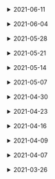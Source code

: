 <details>
<summary>2021-06-11</summary>
<div markdown="2021-06-11">

# 2021-06-11
 > [기말고사](/RN2021/app(final_test))
----------------------------
</div>
</details>
<br>

<details>
<summary>2021-06-04</summary>
<div markdown="2021-06-04">

# 2021-06-04
  #### 리덕스란?
  + 리덕스는 "자바스크립트 앱을 위한 예측 가능한 state 컨테이너"로 정의한다.
  + 앱에 단 하나밖에 없는 전역 상태의 객체이다.
  + 이 전역 state객체는 리액트 네이티브 컴포넌트에서 props로 전달된다.
  + 리덕스 state의 데이터가 변경되면, 변경된 새 데이터가 전체 앱에 props로 전달한다.
  + 리덕스는 앱의 state를 모두 store라는 곳으로 이동시켜 데이터 관리를 편리하게 한다.
  + 리덕스는 리액트의 context라는 기능을 이용해서 동작한다.
  + context는 전역 state를 만들고 관리하는 매커니즘이다.

  #### context를 이용해서 앱의 전역 상태 관리하기
  + context는 전역변수를 만드는 React API이다.
  + context를 전달받는 컴포넌트는 context를 만든 컴포넌트의 자식 컴포넌트라야 한다.
  + 일반적으로 데이터를 전달하려면 컴포넌트 구조의 단계별로 props를 전달하지만
    -> context를 이용하면 props를 사용할 필요가 없다.
    -> 왜냐하면 전역 객체이기 때문에 앱 전체에서 context를 참조할 수 있기 때문이다.
  + [ 예제 8.1 ](/RN2021/app(past)/ch8/App8-1.js)

  #### 리액트 네이티브 앱에 리덕스 구현하기 - 도서 목록을 관리하는 앱
  + 기존의 프로젝트를 사용
  + 리덕스 관련 의존성 라이브러리 설치
    > npm install redux react-redux
  + 프로젝트 root에 src폴더를 생성, 폴더에 Books.js / actions.js파일 추가
  + src폴더에 reducers폴더 생성, 폴더에 bookReducer.js / index.js파일 추가

  #### 리덕스 리듀서로 리덕스 상태 관리하기
  + reducer는 객체를 반환하는 함수로, 이를 묶어서 전역 state를 만든다.
  + [src/reducers/index.js파일에 앱에서 사용할 모든 reducer를 결합해서 전역 state를 구성한다. 예제 8.3](/RN2021/app(past)/ch8/src/reducers/index8-3.js)
  + 하나의 reducer(bookReducer.js)만 사용하여 만든다.
  + bookReducer에 저장할 데이터는 도서 목록을 저장하는 배열이다.
  + bookReducer는 하나의 state를 만들고 반환한다.
  + 이 state는 이후에 리덕스 스토어에서 참조할 수 있게 된다.
  + [bookReducer.js에 첫번째 reducer를 만든다. 예제 8.2](/RN2021/app(past)/ch8/src/reducers/bookReducer8-2.js)
  + 예제 8.2에서는 state를 반환하는 역할만 하는 함수를 하나 만든다.

  #### provider를 추가하고 스토어 만들기
  + [프로젝트 root에 App.js파일을 생성한다. 예제 8.4](/RN2021/app(past)/ch8/App8-4.js)
  + provider는 자식 컴포넌트에 데이터를 전달하는 부모 컴포넌트이다.
  + 리덕스에서 provider는 앱 전체에 전역 state를 전달 한다.

  #### connect 함수를 이용해서 데이터 참조하기
  #### [예제 8.5](/RN2021/app(past)/ch8/src/Books8-5.js)
  + react-redux의 connext함수를 이용해 자식 컴포넌트에서 store를 참조한다.
  + connect 함수의 첫 번째 매개변수는 리덕스의 전역 state를 참조할 수 있게 해주는 함수이다. connect (args) (args)
  + connect 함수는 다른 함수를 반환하는 커링 함수이다.
  + 첫 번째 매개변수로 실행된 결과로 생성된 객체는 두 번째 매개변수로 전달된 컴포넌트의 props로 사용할 수 있다.

  #### 액션 추가하기
  #### [에제 8.6](/RN2021/app(past)/ch8/src/Books8-6.js)
  + 리덕스 스토어의 books 배열에 도서를 추가하는 기능을 구현한다.
  + [도서추가 기능을 만들기 위해 action을 사용한다. 예제 8.7](/RN2021/app(past)/ch8/src/actions8-7.js)
  + action은 스토어에 데이터를 보내고, 리듀서를 업데이트하는 객체를 반환하는 함수이다.
  + 스토어의 데이터는 action을 통해서만 변경할 수 있다.
  + 각 action은 리듀서가 사용할 수 있도록 type 속성을 포함한다.
  + 리덕스의 dispatch 함수로 action을 호출하면, 앱의 모든 리듀서에 action이 전달된다.
  + [리듀서가 action을 전달받으면, action의 type 속성을 확인하고 리듀서와 관련된 action에 따라 리듀서가 반환한 것을 업데이트 한다. 예제 8.8](/RN2021/app(past)/ch8/src/reducers/bookReducer8-8.js)
  + type이 ADD_BOOK이면, 기존의 모든 도서 목록에 새 도서가 포함된 갱신된 books배열을 변환한다.
  + 이것으로 리덕스를 이용하기 위한 모든 리덕스와 관련된 설정이 끝이다.

  #### [예제 8.9](/RN2021/app(past)/ch8/src/Books8-9.js)
  #### [예제 8.9](/RN2021/app(past)/ch8/src/Books8-10.js)
  #### [예제 8.9](/RN2021/app(past)/ch8/src/Books8-11.js)
  + initialState 변수를 추가해 로컬 컴포넌트 state를 저장하는 데 사용한다.
  + 클래스의 내용에는 컴포넌트의 state, state를 업데이트하는 메서드, 리덕스에 액션을 보내는 메서드 3가지를 추가한다.
  + addBook메서드는 connect함수의 props로 참조할 수 있는 함수인 dispatchAddBook을 호출한다.
  + dispatchAddBook함수는 전체 state를 매개변수로 전달 받는데 이때 state는 name과 aurhor속성을 포함한 객체이다.

  #### 리듀서에서 리덕스 스토어에 저장된 내용 지우기
  + 도서 목록에서 도서를 삭제하는 것처럼 배열에서 항목을 제거하려면, 먼저 도서를 고유하게 식별할 수 있어야 한다.
  + 이를 위해 uuid라이브러리를 사용한다. 
    > npm install uuid
  + 리듀서에서 initialState의 books 배열에 있는 항목에 고유 식별자를 부여한다.
  + [reducers/bookReducers.js파일에 예제8.12와 같이 수정한다.](/RN2021/app(past)/ch8/src/reducers/bookReducer8-12.js)
  + [actions.js파일에 새 액션을 추가한다. 에제 8.13](/RN2021/app(past)/ch8/src/actions8-13.js)
----------------------------
</div>
</details>
<br>

<details>
<summary>2021-05-28</summary>
<div markdown="2021-05-28">

# 2021-05-28
  #### [ 탭 네비게이션 ](/NaviApp/app(past)/App_tab.js)
  1. 모듈 다운로드 : npm install @react-navigation/bottom-tabs
  2. 코드 입력
  ```
  import * as React from 'react';
  import { Text, View } from 'react-native';
  import { NavigationContainer } from '@react-navigation/native';
  import { createBottomTabNavigator } from '@react-navigation/bottom-tabs';
  
  function HomeScreen() {
    return (
      <View style={{ flex: 1, justifyContent: 'center', alignItems: 'center' }}>
        <Text>Home!</Text>
      </View>
    );
  }
  
  function SettingsScreen() {
    return (
      <View style={{ flex: 1, justifyContent: 'center', alignItems: 'center' }}>
        <Text>Settings!</Text>
      </View>
    );
  }
  
  const Tab = createBottomTabNavigator();
  
  function App() {
    return (
      <NavigationContainer>
        <Tab.Navigator>
          <Tab.Screen name="Home" component={HomeScreen} />
          <Tab.Screen name="Settings" component={SettingsScreen} />
        </Tab.Navigator>
      </NavigationContainer>
    );
  }
  
  export default App;
  ```

  #### [ 스택 네비게이션 ](/NaviApp/app(past)/App_stack.js)
  1. 모듈 다운로드 : npm install @react-navigation/stack
  2. 코드 입력
  ```
  import * as React from 'react';
  import { Button, View } from 'react-native';
  import { createDrawerNavigator } from '@react-navigation/drawer';
  import { NavigationContainer } from '@react-navigation/native';
  
  function HomeScreen({ navigation }) {
    return (
      <View style={{ flex: 1, alignItems: 'center', justifyContent: 'center' }}>
        <Text>Home Screen</Text>
          <Button
          title="Go to Details"
          onPress={() => navigation.navigate('Details')}
          />
        </View>
    );
  }
  
  function DetailsScreen({ navigation }) {
    return (
      <View style={{ flex: 1, alignItems: 'center', justifyContent: 'center' }}>
        <Text>Details Screen</Text>
          <Button
          title="Go to Details... again"
          onPress={() => navigation.push('Details')}
          />
          <Button title="Go to Home" onPress={() => navigation.navigate('Home')} />
          <Button title="Go back" onPress={() => navigation.goBack()} />
          <Button
          title="Go back to first screen in stack"
          onPress={() => navigation.popToTop()}
          />
      </View>
    );
  }
  
  const Stack = createStackNavigator();
  
  function App() {
    return (
      <NavigationContainer>
        <Stack.Navigator initialRouteName="Home">
          <Stack.Screen name="Home" component={HomeScreen} />
          <Stack.Screen name="Details" component={DetailsScreen} />
        </Stack.Navigator>
      </NavigationContainer>
    );
  }
  
  export default App;
  ```

  #### [ 드로어 네비게이션 ](/NaviApp/app(past)/App_drawer.js)
  1. 모듈 다운로드 : npm install @react-navigation/drawer
  2. 코드 입력
  ```
  import * as React from 'react';
  import { Button, View } from 'react-native';
  import { createDrawerNavigator } from '@react-navigation/drawer';
  import { NavigationContainer } from '@react-navigation/native';
  
  function HomeScreen({ navigation }) {
    return (
      <View style={{ flex: 1, alignItems: 'center', justifyContent: 'center' }}>
        <Button
        onPress={() => navigation.navigate('Notifications')}
        title="Go to notifications"
        />
      </View>
    );
  }
  
  function NotificationsScreen({ navigation }) {
    return (
      <View style={{ flex: 1, alignItems: 'center', justifyContent: 'center' }}>
        <Button onPress={() => navigation.goBack()} title="Go back home" />
        </View>
  }
  
  const Drawer = createDrawerNavigator();
  
  function App() {
    return (
      <NavigationContainer>
        <Drawer.Navigator initialRouteName="Home">
          <Drawer.Screen name="Home" component={HomeScreen} />
          <Drawer.Screen name="Notifications" component={NotificationsScreen} />
        </Drawer.Navigator>
      </NavigationContainer>
    );
  }
  
  export default App;
  ```

  ### [expo-cli를 이용하여 프로젝트를 생성](/HelloExpo/)
   1. npm install -g expo-cli (cmd 관리자 권한으로 실행)
   2. expo --version으로 설치되었는지 확인
   3. expo init [porject-name]

  #### [ expo-cli를 이용한 탭 네비게이션 ](/HelloExpo/App.js)
  1. 모듈 다운로드 : npm install @react-navigation/material-bottom-tabs react-native-paper
  2. 코드 입력
  ```
  import * as React from 'react';
  import { BottomNavigation, Text } from 'react-native-paper';
  
  const MusicRoute = () => <Text>Music</Text>;
  const AlbumsRoute = () => <Text>Albums</Text>;
  const RecentsRoute = () => <Text>Recents</Text>;
  
  const App = () => {
    const [index, setIndex] = React.useState(0);
    const [routes] = React.useState([
      { key: 'music', title: 'Music', icon: 'queue-music' },
      { key: 'albums', title: 'Albums', icon: 'album' },
      { key: 'recents', title: 'Recents', icon: 'history' },
    ]);
    
    const renderScene = BottomNavigation.SceneMap({
      music: MusicRoute,
      albums: AlbumsRoute,
      recents: RecentsRoute,
    });
    
    return (
      <BottomNavigation
      navigationState={{ index, routes }}
      onIndexChange={setIndex}
      renderScene={renderScene}
      />
    );
  };
  
  export default App;
  ```
----------------------------
</div>
</details>
<br>

<details>
<summary>2021-05-21</summary>
<div markdown="2021-05-21">

# 2021-05-21
 #### 프로필 카드 컴포넌트 제작2
 - [프로필 내용에 스타일 적용하기](/RN2021/app(past)/ch4/App4-15.js)
    + flex속성을 제외하고는 View에서 사용되는 대부분의 스타일을 Text에서도 사용할 수 있다.
    + 반대로 Text에서 사용하는 스타일을 View에서는 사용할 수는 없다.
 - [font family 지정하기](/RN2021/app(past)/ch4/App4-16(monospaced_font예제).js)
    + css와는 다르게 fontFamily 속성에 여러 개의 폰트를 지정할 수 없다.
    + iOS에서는 monospace	옵션을 사용할 수 없으며, 사용할 경우 오류가 발생한다. “Unrecognized	font family	‘monospace’”
    + 안드로이드에서는 지원하지 않는 폰트가 지정되면 기본 폰트를 사용한다.
    + 기본 폰트 외에 다른 폰트를 사용하려면 Platform 컴포넌트를 이용한다.
 - [기타 폰트 속성](/RN2021/app(past)/ch4/App4-17.js)
    + [ fontSize ] 텍스트의 크기를 조정하며, 기본 크기는 14px이다.
    + [ fontStyle ] normal과 italic 두개의 옵션만 사용이 가능하다.
    + [ fontWeight ] 기본값은 normal또는 400이다.
    + 'normal', 'bold', '100',	'200', '300', '400', '500', '600', '700', '800', '900’
 - [텍스트 장식하기1](/RN2021/app(past)/ch4/App4-18.js)
 - [텍스트 장식하기2](/RN2021/app(past)/ch4/App4-19(text_style예제).js)
    ###### 플랫폼별 지원 스타일
    + iOS와 Andidor: lineHeight, textAlign, textDecorationLine, textShadowColor, textShadowOffset, textShadowRadius
    + Adidrno: textAlignVertical
    + iOS: letterSpacing, textDecorationColor, textDecorationStyle, writingDirection
 - [프로필 카드 만들기 4장 최종](/RN2021/app(past)/ch4/App4-20.js)

 #### [네비게이션(React Navigation 사이트)](https://reactnavigation.org/)
  + 앱의 가장 핵심기능 중 하나이다.
  + 앱을 개발하기 전에 네비게이션과 라우팅 계획을 반드시 수립해야 한다.
  + 대표적으로 네비게이션으로틑 탭 네비게이션, 스택 네비게이션, 드로어 네비게이션이 있다.

  ###### [ 탭 네비게이션 ]
  + 화면의 위나 아래에 탭이 있고, 탭을 터치하면 연결된 페이지로 라우팅 되는 형태이다.
  + 인스타그램, 페이스북, 트위터 등에서 이 방식을 사용하고 있다.

  ###### [ 스택 네비게이션 ]
  + 기존의 화면위에 다른 화면이 스택 구조로 쌓이는 방법으로, 화면 이동 후에는 스택에 있는 이전 화면으로 되돌아가거나 계속해서 다음 화면으로 이동할 수 있다.
  + 실제 구현은 배열로 한다. 배열에 새 컴포넌트를 축라하면 새 화면이 나타나고, 이전으로 돌아가려면 마지막 화면을 스택에서 꺼내면 된다.
  + 네비게이션 라이브러리는 이렇게 스택에 추가하고, 삭제하는 과정을 대신 처리해 준다.

  ###### [ 드로어 네비게이션 ]
  + 화면의 위쪽 혹은 오른쪽에서 나오는 전형적인 사이드 메뉴이다. 메뉴 항목을 선택하면, 드로어가 닫히고 메뉴 화면으로 이동한다.
    + 리액트 네이티브에서는 네비게이션 라이브러리를 지원하지 않는다.
    + 따라서 서드 파티의 네비게이션 라이브러리를 사용해야 한다.
    + React Navigation은 자바스크립트로 구현 되어있으며, React Natived의 개발진이 추천하는 라이브러리이다.
    + 네이티브 방식으로 네비게이션을 구현에 관해 알고싶다면, Wix의 개발자들이 개발하고 관리하는 오픈소스 라이브러리인 React Native Navigation을 참고한다.
----------------------------
</div>
</details>
<br>

<details>
<summary>2021-05-14</summary>
<div markdown="2021-05-14">

# 2021-05-14(prettier 확장프로그램 추가, 공백 2자로 수정)
 #### 프로필 카드 컴포넌트 제작
 - [다양한 border radius 조합 지정하기 (4-9)](/RN2021/app(past)/ch4/App4-9.js)
   + ##### Text컴포넌트의 bounding box가 원과 겹치는 문제의 해결
   + margin 속성을 이용하여 문제 해결이 가능하나 글씨가 가로폭으로 꽉 차는 경우는 적합하지 않다.
   + centeredText 스타일에 backgroundColor를 transparent로 지정해도 이문제의 해결이 가능하다.
 - [프로필 카드 컴포넌트에 테두리 추가하기 (4-10)](/RN2021/app(past)/ch4/App4-10.js)
   + 예제 4-7에서 만든 직사각형을 수정
   + 이미지 사용을 위해 image컴포넌트를 import한다.
 - 컴포넌트의 위치를 margin과 padding으로 지정하기
   1. [margin 속성 이용하기 (4-11)](/RN2021/app(past)/ch4/App4-11(margin예제).js)
      + margin 속성에는 margin, marginTop, marginRight, marginBotton, marginLeft 속성이 있다.
      + 현재는 IOS와 Andorid 스타일에 차이가 없지만 구버전에는 차이가 있다.
   2. [padding 속성 이용하기 (4-12)](/RN2021/app(past)/ch4/App4-12(padding예제).js)
      + padding 속성에는 padding, paddingTop, paddingRight, paddingBotton, paddingLeft 속성이 있다.
      + 컴포넌트와 부모 컴포넌트 사이의 공간을 지정하는 margin과 달리, padding은 컴포넌트의 테두리로부터 자식 엘리먼트에 적용된다.
   3. [position 속성 이용하기 (4-13)](/RN2021/app(past)/ch4/App4-13(position예제).js)
      + 구현은 css와 유사하지만, css만큼 다양한 옵션을 지원하지 않는다.
      + 기본적으로 리액트 네이티브에서 모든 요소는 다른 요소들에 상대적으로 배치된다.
      + position이 absolute로 지정되면, 해당 요소의 위치는 부모요소의 위치를 기준으로 배치된다.
      + position 속성에는 relative(상대값:기본값)과 absolute(절대값)가 있다.
      + css의 static, fixed는 지원하지 않는다.

 - 프로필 카드의 위치 지정하기
   + [예제 4-14는 4-10의 코드를 수정해서 원과 사용자 이미지에 여백을 주고 모든 요소를 중앙으로 정렬했다.](/RN2021/app(past)/ch4/App4-14.js)
      아래의 코드로 수정
      ```
      cardContainer: {
        alignItems: 'center',
        borderColor: 'black',
        borderWidth: 3,
        borderStyle: 'solid',
        borderRadius: 20,
        backgroundColor: profileCardColor,
        width: 300,
        height: 400
      },
      cardImageContainer: {
        alignItems: 'center',
        backgroundColor: 'white',
        borderWidth: 3,
        borderColor: 'black',
        width: 120,
        height: 120,
        borderRadius: 60,
        marginTop: 30,
        paddingTop: 15
      }
      ```
----------------------------
</div>
</details>
<br>


<details>
<summary>2021-05-07</summary>
<div markdown="2021-05-07">

# 2021-05-07
 ##### [참고한 사이트](https://developer.mozilla.org/ko/docs/Web/JavaScript/Reference/Operators/Destructuring_assignment)
 ## 구조 분해 할당
  - 구조 분해 할당 구문은 배열이나 객체의 속성을 해체하여 그 값을 개별 변수에 담을 수 있게 하는 자바스크립트 표현식
  - 객체 및 배열 리터럴 표현식을 사용하면 즉석에서 쉽게 데이터 뭉치를 만들 수 있다.
  ```
  var x = [1, 2, 3, 4, 5];
  ```
  - 구조 분해 할당의 구문은 위와 비슷하지만, 대신 할당문의 좌변에서 사용하여, 원래 변수에서 어떤 값을 분해해 할당할지 정의한다.
  ```
  var x = [1, 2, 3, 4, 5];
  var [y, z] = x;
  console.log(y); // 1
  console.log(z); // 2
  ```
  - 구조 분해 할당은 Perl이나 Python 등 다른 언어가 가지고 있는 기능이다.

### 배열 구조 분해
   #### 기본 변수 할당
   ```
   var foo = ["one", "two", "three"];
   
   var [one, two, three] = foo;
   console.log(one); // "one"
   console.log(two); // "two"
   console.log(three); // "three"
   ```

   #### 선언에서 분리한 할당
   - 변수의 선언이 분리되어도 구조 분해를 통해 값을 할당할 수 있다.
   ```
   var a, b;
   [a, b] = [1, 2];
   console.log(a); // 1
   console.log(b); // 2
   ```

   #### 기본값
   - 변수에 기본값을 할당하면, 분해한 값이 undefined일 때 그 값을 대신 사용한다.
   ```
   var a, b;
   
   [a=5, b=7] = [1];
   console.log(a); // 1
   console.log(b); // 7
   ```

   #### 변수 값 교환하기
   - 하나의 구조 분해 표현식만으로 두 변수의 값을 교환할 수 있다.
   - 구조 분해 할당 없이 두 값을 교환하려면 임시 변수가 필요합니다. (일부 로우 레벨 언어에서는 [XOR 교체 트릭](https://en.wikipedia.org/wiki/XOR_swap_algorithm)을 사용할 수 있다)
   ```
   var a = 1;
   var b = 3;
   
   [a, b] = [b, a];
   console.log(a); // 3
   console.log(b); // 1
   ```

   #### 함수가 반환한 배열 분석
   - 함수는 이전부터 배열을 반환할 수 있었습니다. 구조 분해를 사용하면 반환된 배열에 대한 작업을 더 간결하게 수행할 수 있다.
   - 아래 예제에서 f()는 출력으로 배열 [1, 2]을 반환하는데, 하나의 구조 분해만으로 값을 분석할 수 있다.
   ```
   function f() {
      return [1, 2];
   }
      
   var a, b;
   [a, b] = f();
   console.log(a); // 1
   console.log(b); // 2
   ```

   #### 일부 반환 값 무시하기
   - 다음과 같이 필요하지 않은 반환 값을 무시할 수 있다.
   ```
   function f() {
      return [1, 2, 3];
   }
   
   var [a, , b] = f();
   console.log(a); // 1
   console.log(b); // 3
   ```
   - 반환 값을 모두 무시할 수도 있다.
   ```
   [,,] = f();
   ```

   #### 변수에 배열의 나머지를 할당하기
   - 배열을 구조 분해할 경우, 나머지 구문을 이용해 분해하고 남은 부분을 하나의 변수에 할당할 수 있다.
   ```
   var [a, ...b] = [1, 2, 3];
   console.log(a); // 1
   console.log(b); // [2, 3]
   ```
   - [spread 연산자](/RN2021/app(past)/ch4/styles4-5.js) --> ...baseContainerStyles의 '...'
<br>

### 객체 구조 분해
   #### 새로운 변수 이름으로 할당하기
   - 객체로부터 속성을 해체하여 객체의 원래 속성명과는 다른 이름의 변수에 할당할 수 있다.
   ```
   var o = {p: 42, q: true};
   console.log(o.p)
   var {p: foo, q: bar} = o;
   
   console.log(foo); // 42
   console.log(bar); // true
   ```
   - 아래와 같은 방식은 리액트에서 자주 사용하는 방식이다.
   ```
   var o = {p: 42, q: true};
   var {p, q} = o;
   
   console.log(p)); // 42
   console.log(q); // true
   ```
----------------------------
## View 컴포넌트에 스타일 적용하기
 - View 컴포넌트는 UI의 주요 조립 블록, 스타일의 올바른 사용을 위한 중요 컴포넌트 중 하나
 - View 컴포넌트는 다른 요소를 감싸고 UI코드 블록을 만들수 있어 HTML의 DIV태그와 유사
   1. borderWidth를 이용해 profile 컨테이너에 태두리 만들기
   2. borderRadius를 이용해 테두리의 모서리 둥글게 하기
   3. 컴포넌트 폭의 반 크기인 borderRadius 값을 이용해 원처럼 보이는 테두리 만들기
   4. margin과 padding 속성으로 위치 지정하기

### 배경색 설정하기
 + backgroundColor 속성은 요소의 배경색을 설정하며 이 속성은 아래 표중 하나의 문자열을 사용한다.
 + rgb는 빨간색, 녹색, 파란색을 의미하며 0-255(00-ff, 16진수)까지의 숫자를 이용해서 색상을 지정한다.
 + alpha는 투명도와 유사(0은 투명, 1은 선명 0~1)
 + hls의 색상(hue)는 360도로 구성된 색상환의 1도를 의미한다. 0=red, 120=green, 240=blue 이다.
 + hsl의 채도(saturation)는 색상의 강도이며 회색인 0% 부터 선명한 색상 100%까지 사용가능하다.
 + hls의 명도(lightness, value, brightness)는 명도이며 검은색에 가까운 어두운색인 0% 부터 흰색에 가까운 밝은 색인 100%까지 사용가능하다.

|지원되는 색 형식|예|
|:--------:|:--------:|
|#rgb|#06f|
|#rgba|#06fc|
|#rrggbb|#0066ff|
|#rrggbbaa|#ff00ff00|
|rgb(숫자, 숫자, 숫자)|rgb(0, 127, 255)|
|rgb(숫자, 숫자, 숫자), 알파 값|rgb(0, 127, 255, .5)|
|hsl(색상, 채도, 명도)|hsl(216, 100%, 50%)|
|hsla(색상, 채도, 명도, 알파 값)|hsla(216, 100%, 50%, .5)|
|투명배경|transparent|
|CSS3 지정 색 이름(black, red 등)|dodgerblue|


+ [profile card 컴포넌트를 위한 초기 형태 (4-7)](/RN2021/app(past)/ch4/App4-7.js)
   + profile card 컴포넌트를 위해 초기상태를 지정하였을 뿐 특별하게 해준것은 없다.
----------------------------
</div>
</details>
<br>


<details>
<summary>2021-04-30</summary>
<div markdown="2021-04-30">

# 2021-04-30
 > 마크다운 작성 시작(이전 날짜 추가 완료 - 2021-05-7)
----------------------------
 ## 리액트 네이티브 스타일 적용하고 관리하기
 - 리액트 네이티브는 내장 컴포넌트를 제공, 이들 컴포넌트에는 특정한 스타일을 지원
 - 스타일을 적용하는 방법은 다음과 같다.
    1. [인라인 스타일 (4-1)](/RN2021/app(past)/ch4/App4-1.js)
    2. [스타일시트에 정의된 스타일 참조 (4-2)](/RN2021/app(past)/ch4/App4-2.js)
    3. [스타일 파일을 분리 (4-3)](/RN2021/app(past)/ch4/App4-3.js)
 - 스타일시트에서는 스타일객체를 생성해서 각 스타일을 개별적으로 참조한다.
 - render 메서드에서 스타일을 분리하는 것이 가독성이 좋으며, 재활용에도 용의하다.
 - 중복된 프로퍼티가 있을 때는 마지막으로 전달된 스타일이 이전 스타일을 재정의 한다.

 + [외부 스타일시트 가져오기(4-4)](/RN2021/app(past)/ch4/App4-4.js)
    + 내부 컴포넌트인 StyleSheet 컴포넌트를 import한다.
    + 각각의 style은 상수로 저장한다.
    + 상수 하나하나를 css의 class로 생각하면 된다.
    + 일반 컴포넌트와 마찬가지로 외부에서 사용할 수 있도록 export해 준다.
    + [stylesheet name].js로 저장한다.

 + [컴포넌트 파일에서 사용하게 외부로 분리한 스타일(4-5)](/RN2021/app(past)/ch4/styles4-5.js)
    + 위의 분리된 [stylesheet name].js를 사용할 수 있도록 import한다.
    + 사용할 때는 다음과 같이 사용한다.
    ```
    <View style={styles.container}>
    <TouchableHighlight style={buttons.primary} />
    ```

 + [밝은색과 어두운색 테마를 바꾸는 토클버튼 앱(4-6)](/RN2021/app(past)/ch4/App4-6.js)
    + 다음 그림과 같이 화면 중앙에 버튼이 위치한다.
    + 처음 배경색은 white이며, 버튼의 이름도 white이다.
    + 버튼을 클릭(터치)하면, 배경색이 black으로 변하면서 버튼의 이름도 black로 바뀐다.
    + 버튼을 누를 때 마다 위의 동작을 반복한다.
----------------------------
</div>
</details>
<br>


<details>
<summary>2021-04-23</summary>
<div markdown="2021-04-23">

# 2021-04-23
 > [중간고사](/RN2021/app(middle_test))
----------------------------
</div>
</details>
<br>


<details>
<summary>2021-04-16</summary>
<div markdown="2021-04-16">

# 2021-04-16
 > TODO 앱 개발

 #### [Todo 컴포넌트 만들기](/RN2021/app(past)/ch3/Todo3-14.js)

 #### [TodoList 컴포넌트 만들기](/RN2021/app(past)/ch3/TodoList3-15.js)

 #### [TodoList 컴포넌트 가져오기](/RN2021/app(past)/ch3/App3-16.js)

 #### [toggleComplete와 deleteTodo 메소드 추가하기](/RN2021/app(past)/ch3/App3-17.js)

 #### [TodoButton.js 파일 작성하기](/RN2021/app(past)/ch3/TodoButton3-18.js)

 #### [toggleComplete와 deleteTodo를 TodoList에 props로 전달하기](/RN2021/app(past)/ch3/App3-19.js)

 #### [toggleComplete와 deleteTodo를 Todo에 props로 전달하기](/RN2021/app(past)/ch3/TodoList3-20.js)

 #### [Todo.js를 갱신해 TodoButton과 기능을 적용하기](/RN2021/app(past)/ch3/Todo3-21.js)

 #### [setType 메소드 추가하기](/RN2021/app(past)/ch3/App3-22.js)

 #### [TabBar 컴포넌트 만들기](/RN2021/app(past)/ch3/TabBar3-23.js)

 #### [TabBarItem 컴포넌트 만들기](/RN2021/app(past)/ch3/TabBarItem3-24.js)

 #### [TabBar 컴포넌트 구현하기](/RN2021/app(past)/ch3/App3-25.js)

 #### [TodoList 컴포넌트 갱신하기](/RN2021/app(past)/ch3/TodoList3-26.js)
----------------------------
</div>
</details>
<br>


<details>
<summary>2021-04-09</summary>
<div markdown="2021-04-09">

# 2021-04-09
 > TODO 앱 개발

 #### [App.js 코드 작성](/RN2021/app(past)/ch3/App3-3.js)

 #### [초기 state의 설정](/RN2021/app(past)/ch3/App-4.js)

 #### [Heading 컴포넌트 만들기](/RN2021/app(past)/ch3/App3-5.js)

 #### [Heading컴포넌트를 App으로 가져와 사용하기](/RN2021/app(past)/ch3/App3-6.js)

 #### [TextInput 컴포넌트 만들기(Input.js)](/RN2021/app(past)/ch3/App3-7.js)

 #### [inputChange 메서드 작성하기](/RN2021/app(past)/ch3/App3-8.js)

 #### [inputChange와 inputValue를 TextInput에 추가하기](/RN2021/app(past)/ch3/App-9.js)

 #### [submitTodo 메서드 추가하기](/RN2021/app(past)/ch3/App3-10.js)

 #### [todoIndex 변수 생성하기](/RN2021/app(past)/ch3/App3-11.js)

 #### [Button 컴포넌트 만들기](/RN2021/app(past)/ch3/Button3-12.js)

 #### [Button 컴포넌트 가져오기](/RN2021/app(past)/ch3/App3-13.js)
----------------------------
</div>
</details>
<br>


<details>
<summary>2021-04-07</summary>
<div markdown="2021-04-07">

# 2021-04-07
 > react-native2

 #### 리액트 컴포넌트 스펙
 + 컴포넌트를 만들 때 몇가지 스펙과 생명주기를 연결해서,	컴포넌트가 수행하는 동작을 제어할 수 있다.
 + 컴포넌트의 스펙은 기본적으로 컴포넌트의 생명주기 동안 일어나는 여러 상황에 대해 컴포넌트가 대응하는 방식을 제공한다.
 + 컴포넌트 스펙에는 다음과 같은 것이 있다.
  + render 메서드
  + constructor 메서드
  + statics 객체(클래스에서 사용할 수 있는 메서드를 정의할 때 사용)

 #### render메서드로 UI 만들기
 ###### render메서드?
  + 컴포넌트가 생성될 때 필수적으로 필요한 유일한 메서드이다.
  + 하나의 자식 요소나 null 혹은 false만을 반환한다.
  + 자식요소는 View나 Text처럼 이미 선언된 컴포넌트이거나, 개발자가 만들어 파일로부터 가져온 사용자 정의 컴포넌트 이다.
  + 괄호가 있거나 없는 채로 render메서드를 사용할 수 있다. 단, 괄호가 없을 때는 return과 같은 중에 줄 바꿈 없이 작성한다.
  + 다른 곳에서 정의한 컴포넌트를 반환할 수도 있다.
  + 조건문을 확인하고, 로직을 수행하고, 값에 따라 다른 컴포넌트를 반환할 수 있다.

 #### 속성 초기화와 생성자 사용하기
 + state는 생성자에서 만들 거나, 속성초기화를 사용해서 만들 수도 있다.
 + 속성초기화는 자바스크립트 ES7스팩이지만 리액트 네이티브에서 바로 사용 가능하다.
 ```
 class MyComponent extends React.Component {
   state = {
     someNumber: 1,
     someBoolean: false
   }
 }
 ```
 + 생성자에서 다른 속성들도 this.[property]의 형식으로 설정할 수 있다.
 ```
 constructor(){
   super()
   this.state = {
     someOtherNumber: 19,
     someOtherBoolean: true
   }
   this.name = 'Hello World'
   this.type = 'class'
   this.loaded = false
 }
 ```
 + 리액트 클래스는 다른 클래스를 확장해서 만들기 때문에 생성자를 이용할 때에는 반드시 super 키워드를 this키워드 전에 사용해야만 한다.
 + 생성자 안에 있는 특정 속성에 접근해야 한다면 생성자와 super호출 시에 인수(파라미터)로 전달해야 한다.
 + props를 이용해서 state를 지정하는 것은 좋은 방법이 아니다.

 #### 리액트 생명주기 메서드
 + 다양한 메서드들이 컴포넌트 생명주기 동안 특정 시점에 실행되는데 이를 생명주기 메서드라고 한다.
 + 예를 들어, 컴포넌트가 가져온 데이터를 이용해서 렌더링할 준비가 되었는지 확인하고 싶을 때는
   componentDidMount를 통해서 컴포넌트가 마운트 되었을 때 한번만 API를 호출하도록 작성할 수 있다.
 + 생명주기는 생성(Mount), 갱신, 파기(Unmount)의 세가지로 나뉜다.

 ###### static getDerivedStateFronProps 메서드
 + static클래스 메서드로 컴포넌트가 생성될 때와 컴포넌트가 새 props를 전달받을 때 모두 호출된다.
 + 새로운 props와 가장 최근의 state를 인수로 전달 받아서 하나의 객체를 반환한다.
 + 객체의 데이터는 컴포넌트의 state로 갱신된다.
 ```
 static getDerivedStateFromProps(nextProps, nextState) {
   if (nextProps.user.authenticated) {
     return {
       userLoggedIn: true
     }
   }
   return null
 }
 ```

 ###### componentDidMount 메서드
 + 프컴포넌트가 로딩되고 나서 바로 한 번만 호출된다.
 + Ajax 호출로 가져온 데이터를 처리하거나(Asynchromous JavaScript	and	XML),	
 + 지정된 실행 후에 실행되는 setTimeout을 처리하거나,
 + 다른 자바스크립트 프레임워크들과 통합하기에 적절한 위치이다.
 ```
 componentDidMount() {
   #simulate ajax call
   setTimeout(() => {
     this.setState({
       loading: false,
       data: {
         name: 'Nader Dabit',
         age: 35
       }
     })
   }, 2000)
 }
 ```

 ###### shouldComponentUpdate 메서드
 + Boolean을 반환하며, 컴포넌트의 랜더링 할 것인지를 결정할 수 있다.
 ```
 shouldComponentUpdate(nextProps, nextState) {
   if(nextProps.name !== this.props.name) {
     return true
   }
   return false
 }
 ```

 ###### componentWillUpdate 메서드
 + 컴포넌트가 갱신되면서 재 랜더링된 후에 바로 호출된다.
 + 이전 state와 props를 인수로 갖는다.
 ```
 componentWillUpdate(prevProps, prevState) {
   if(prevState.showToggled === this.state.showToggled) {
     this.setState({
       showToggled: !showToggled
     })
   }
 }
 ```

 ###### componentWillUnmount 메서드
 + 앱에서 컴포넌트가 파기되기 전에 호출된다.
 + 설정된 값을 정리하고, 리스너를 삭제하고, 타이머를 제거하도록 지정할 수 있다.
 ```
 componentWillUnmount() {
   clearTimeout(this._timeout);
 }
 ```
----------------------------
</div>
</details>
<br>


<details>
<summary>2021-03-26</summary>
<div markdown="2021-03-26">

# 2021-03-26
 > react-native

 ####  state를 사용해 컴포넌트 데이터 다루기
 + 데이터를 만들고 다루는 방식 중 하나로 state가 있다.
 + state는 컴포넌트가 생성될 때 선언된다.
 + state는 단순한 구조의 자바스크립트 객체일 뿐이다.
 + setState함수 호출을 통해 컴포넌트 내에서 갱신할 수 있다.
 + 데이터를 다루는 또 다른 방식으로는 props가 있다.
 + 컴포넌트가 생성될 때 매개 변수로 props가 전달된다.
 + state와는 다르게 props는 컴포넌트 내에서 갱신되지 않는다.

 #### 컴포넌트의 상태 제대로 조작하기
 + state는 컴포넌트가 다루는 값들의 집합체이다.
 + 컴포넌트가 setState 함수를 이용해서 state를 변경하게 되면, 리액트는 컴포넌트를 다시 랜더링하게 된다.
 + 만일 자식 컴포넌트가 부모 컴포넌트의 state를 props로 받아서 사용하게 되면, 부모 컴포넌트의 state가 변경될 때 자식 컴포넌트 역시 모두 다시 렌더링된다.
 + 컴포넌트의 state는 컴포넌트로 하여금 동적이면서, 인터렉티브하게 해준다.
 + state는 변경 가능하고, props는 변경 불가능 하다.

 - 초기 state 지정하기
 + 컴포넌트가 생성될 때 생성자 혹은 속성 초기화를 이용해서 초기화한다.
 + 초기화된 state는 컴포넌트 내에서 this.state.를 통해서 사용할 수 있다.
 * React를 학습하면서 stateful component를 class형 compment라고 했으나, 실제로는 함수형 component에서도 사용된다.
   class형 컴포넌트의 경우는 생성자에 선언한다.
   page68 예제2.1과 page69의 예제2.2를 참고한다.
   ```
   state = {
     year: 2016,
     name: 'Nader Dabit',
     colors: ['blue']
   }
   ```
   ```
   <Text>My name is: { this.state.name }</Text>
   ```

 #### state 갱신하기
 + state는 this.setState() 함수의 호출을 통해서 갱신된다.
 + page69의 예제2.3에서는 onPress라는 터치 핸들러인 새로운 메서드를 사용하고 있다.
 + 이 메서드는 tapping이 가능한 몇 가지 리액트 네이티브 컴포넌트에서 호출할 수 있다.
 + 예제에서는 텍스트를 누르면 updateYeat메서드가 호출되고, setState로 state를 갱신한다.
 ```
 updateYear() {
   this.setState({
     year: 2017
   })
 }
 ```
 + 이 경우는 state가 갱신되지만, page71의 예제는 갱신되지 않는다.
 + 그 이유는 setState메서드가 호출되지 않았기 때문이다.
 ```
 updateYear() {
   this.state.year = 2017
 }
 ```
 + 결론적으로 state를 갱신하려면 반드시 setState()메소드를 이용하라는 것이다.

 #### props를 사용해 컴포넌트 데이터 다루기
 + props(properties)는 부모 컴포넌트로 부터 전달된 속성값이거나, 컴포넌트가 상속받은 값이다.
 + 컴포넌트가 선언될 때는 고정된 값이나 동적인 값일 수 있지만, 상속되고 나면 props는 변경이 불가능 하다.
 + props와 state	간의 대표적인 차이점과 유사점은 다음과 같다.

|props|state|
|:--------:|:--------:|
|외부 데이터|내부 데이터|
|변경 불가능|변경 가능|
|부모로부터 상속|컴포넌트에서 성성|
|부모 컴포넌트가 변경|컴포넌트에서만 갱신|
|props로 전달 받을 수 있음|props로 전달 받을 수 있음|
|컴포넌트 내부에서 변경 불가능|컴포넌트 내부에서 변경 가능|

 #### 정적 props
 + MyComponent에서 Line4의 <BookDisplay book=“React	Native in Action” />를 생성하면서 book이라는 props를 전달한다.
 + props로 전달 받은 값은 자식 컴포넌트인 BookDisplay에서 this.props로 사용할수있다.
 + 예제2.7처럼 중괄호와 문자열 값을 사용하여, 변수를 다룰 때처럼 리터럴을 전달할 수도 있다.
 ```
 <BookDisplay book={"React Native in Action"} />
 ```

 #### 동적 props
 + 이 예제는 동적 props를 컴포넌트에 전달하는 예이다.
 + render메서드에서 return 구문 앞에서 변수 book을 선언하고 props로 전달한다.
 + 즉, 동적 props는 외부에서 변경하는 속성이다.
 + Line3의 let변수를 통해 변환하면 된다.
 ```
 let book = 'React Native in Action'
 ```
 + 이 것을 이해 하려면 변수의 종류와 특징을 알아야 할 것이다.
  + var : 변수 재 선언 가능
  + let : 변수 재 선언 불가능 / 변수 재 할당 가능
  + const : 변수 재 선언, 재 할당 불가능

 + 예제2.9는 state를 사용한 동적props를 컴포넌트에 전달하는 예이다.
 + Line5에서 state가 변하면, line10의 props가 바뀌고, 이 props가 BookDisplay컴포넌트에 상속된다.
 + 예제2.9를 실제 코드에 적용하여, 동적props를 동작 시키는데 필요한 요소를 살펴 보면 다음과 같다.

 1. state에 변수선언
 ```
 this.state = {
   book: 'React Native in Action'
 }
 ```
 2. state에 변수를 갱신하는 setState를 작성
 ```
 updateBook() {
   this.setState({
     book: 'Express in Action'
     })
 }
 ```
 3. 메서드와 state를 props로 자식 컴포넌트에 전달.
 ```
 <BookDisplay updateBook={ () => this.updateBook() } book={ this.state.book } />
 ```
 4. 메서드를 자식 컴포넌트에 있는 터치 핸들러에 연결.
 ```
 <Text onPress={ this.props.updateBook }>
 ```
 5. [이를 적용한 완성된 코드는 예제2.10과 같다.](/RN2021/app(past)/ch2/App2-10.js)

 #### state가 없는 컴포넌트에서의 props
 + 재사용해야 하는 컴포넌트를 만들 때 유용하다.
 + [예제2.12는 stateless 컴포넌트를 사용해서, props에 접근하려는 첫 번째 인수로 props를 전달한다.](/RN2021/app(past)/ch2/App2-12.js)
 ```
 const BookDisplay = (props) => {
 ```
 + [예제2.13은 메서드의 인수에서 props를 구조 분해 할당해서 이용할 수 있다.](/RN2021/app(past)/ch2/App2-13.js)
 ```
 const BookDisplay = ({ updateBook, book }) => {
 ```

 #### 배열과 개체를 props로 전달하기
 + 다른 데이터 타입에서도 props의 처리는 동일하게 작동한다.
 + [예제2.14는 배열 props를 전달하여 map()함수로 분리하는 예를 보여주고 있다.](/RN2021/app(past)/ch2/App2-14.js)
 ```
 <BookDisplay leapYear={ this.state.leapYear } info={ this.state.info } topics={['React', 'React Native', 'JavaScript']} />
 ```
 ```
 topics = topics.map((topic, i) => {
   return <Text>{ topic }</Text>
 })
 ```
----------------------------
</div>
</details>